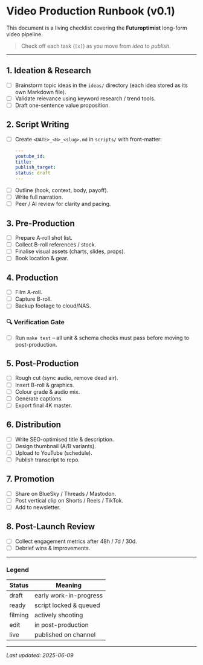 # Video Production Runbook (v0.1)

This document is a living checklist covering the **Futuroptimist** long-form video pipeline.

> Check off each task (`[x]`) as you move from _idea_ to _publish_.

---

## 1. Ideation & Research

- [ ] Brainstorm topic ideas in the `ideas/` directory (each idea stored as its own Markdown file).
- [ ] Validate relevance using keyword research / trend tools.
- [ ] Draft one-sentence value proposition.

## 2. Script Writing

- [ ] Create `<DATE>_<N>_<slug>.md` in `scripts/` with front-matter:
  ```yaml
  ---
  youtube_id:
  title:
  publish_target:
  status: draft
  ---
  ```
- [ ] Outline (hook, context, body, payoff).
- [ ] Write full narration.
- [ ] Peer / AI review for clarity and pacing.

## 3. Pre-Production

- [ ] Prepare A-roll shot list.
- [ ] Collect B-roll references / stock.
- [ ] Finalise visual assets (charts, slides, props).
- [ ] Book location & gear.

## 4. Production

- [ ] Film A-roll.
- [ ] Capture B-roll.
- [ ] Backup footage to cloud/NAS.

### 🔍 Verification Gate
- [ ] Run `make test` – all unit & schema checks must pass before moving to post-production.

## 5. Post-Production

- [ ] Rough cut (sync audio, remove dead air).
- [ ] Insert B-roll & graphics.
- [ ] Colour grade & audio mix.
- [ ] Generate captions.
- [ ] Export final 4K master.

## 6. Distribution

- [ ] Write SEO-optimised title & description.
- [ ] Design thumbnail (A/B variants).
- [ ] Upload to YouTube (schedule).
- [ ] Publish transcript to repo.

## 7. Promotion

- [ ] Share on BlueSky / Threads / Mastodon.
- [ ] Post vertical clip on Shorts / Reels / TikTok.
- [ ] Add to newsletter.

## 8. Post-Launch Review

- [ ] Collect engagement metrics after 48h / 7d / 30d.
- [ ] Debrief wins & improvements.

---

### Legend

| Status | Meaning |
| ------ | ------- |
| draft  | early work-in-progress |
| ready  | script locked & queued |
| filming| actively shooting |
| edit   | in post-production |
| live   | published on channel |

---

_Last updated: 2025-06-09_
